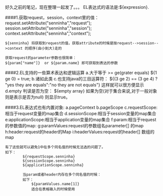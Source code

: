 好久之前的笔记，现在整理一起发了。。。
EL表达式的语法是:${expression}.

####1.获取request，session，context里的值：
	request.setAttribute("senninha","request");
	session.setAttribute("senninha","session");
	context.setAttribute("senninha","context");
	
	${senninha} 将获取到request的值，获取attribute的时候是按request-->session-->context 的顺序(由小到大)走的
	
	获取request的parameter参数也很简单：
	${param["name"]}  or ${param.name} 即可获取到表达的参数
	
####2.EL支持的一些算术表达和逻辑运算
	a.大于等于 >= ge(grater equals) ${1 ge 0} = true;
	b.诸如此类
	c.也支持java的三目运算符：
		${(3 ge 2) == (3 ge 4) ? "yes they are equals":"no they are not equals"}
		这样就可以很方便显示
	d.empty 判读是否为空：
		${empty array} 如果为空(对于集合来说,对于一般对象则是表示是否为null) 则显示true。
		
####3.EL表达式也有内置对象:
	a.pageContext
	b.pageScope
	c.requestScope:相当于request变量的map集合
	d.sessionScope:相当于session变量的map集合
	e:applicationScope:相当于application变量的map集合
	f:param:相当于request的参数值的map:
	g:paramValues:request的参数组名parameter[] 的map
	h:header:request的header的Map
	i:headerValues:request的header[] 数组的map
	
	有了这些就可以避免1中在多个同名值的时候无法选的问题了。
	如下：
			${requestScope.senninha}
			${sessionScope.senninha}
			${applicationScope.senninha}
			
			当param或者header内存在多个同名值的时候：
			如下：
				${paramValues.name[1]}
				适合在表格输入的时候使用
